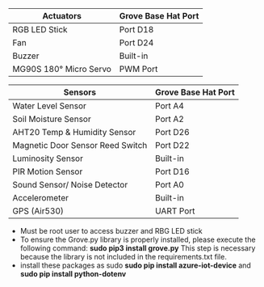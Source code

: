 | Actuators      | Grove Base Hat Port |
| -------------- | ------------------- |
| RGB LED Stick  | Port D18            |
| Fan            | Port D24            |
| Buzzer         | Built-in            |
| MG90S 180° Micro Servo | PWM Port    |



| Sensors        | Grove Base Hat Port |
| -------------- | ------------------- |
| Water Level Sensor | Port A4         |
| Soil Moisture Sensor | Port A2       |
| AHT20 Temp & Humidity Sensor | Port D26 |
| Magnetic Door Sensor Reed Switch | Port D22 |
| Luminosity Sensor  | Built-in        |
| PIR Motion Sensor  | Port D16        |
| Sound Sensor/ Noise Detector | Port A0 |
| Accelerometer      | Built-in        |
| GPS (Air530)       | UART Port       |

* Must be root user to access buzzer and RBG LED stick
*  To ensure the Grove.py library is properly installed, please execute the following command: **sudo pip3 install grove.py** This step is necessary because the library is not included in the requirements.txt file.
* install these packages as sudo **sudo pip install azure-iot-device** and **sudo pip install python-dotenv**
